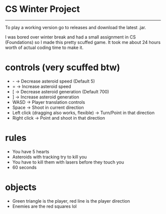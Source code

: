 # CS Winter Project
-------------------
To play a working version go to releases and download the latest .jar.

I was bored over winter break and had a small assignment in CS (Foundations) so I 
made this pretty scuffed game. It took me about 24 hours worth of actual coding time to make it.

#
#
# controls (very scuffed btw)

- \- -> Decrease asteroid speed (Default 5)
- \= -> Increase asteroid speed
- \[ -> Decrease asteroid generation (Default 700)
- ] -> Increase asteroid generation
- WASD -> Player translation controls
- Space -> Shoot in current direction
- Left click (dragging also works, flexible) -> Turn/Point in that direction
- Right click -> Point and shoot in that direction

# rules

- You have 5 hearts
- Asteroids with tracking try to kill you
- You have to kill them with lasers before they touch you
- 60 seconds

# objects

- Green triangle is the player, red line is the player direction
- Enemies are the red squares lol
